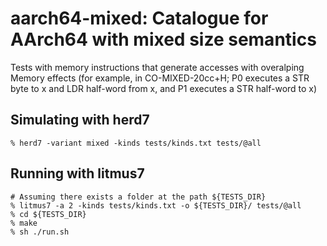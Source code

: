 aarch64-mixed: Catalogue for AArch64 with mixed size semantics
==============================================================

Tests with memory instructions that generate accesses with overalping
Memory effects (for example, in CO-MIXED-20cc+H; P0 executes a STR
byte to x and LDR half-word from x, and P1 executes a STR half-word to
x)

Simulating with herd7
---------------------

    % herd7 -variant mixed -kinds tests/kinds.txt tests/@all

Running with litmus7
--------------------

    # Assuming there exists a folder at the path ${TESTS_DIR}
    % litmus7 -a 2 -kinds tests/kinds.txt -o ${TESTS_DIR}/ tests/@all
    % cd ${TESTS_DIR}
    % make
    % sh ./run.sh
